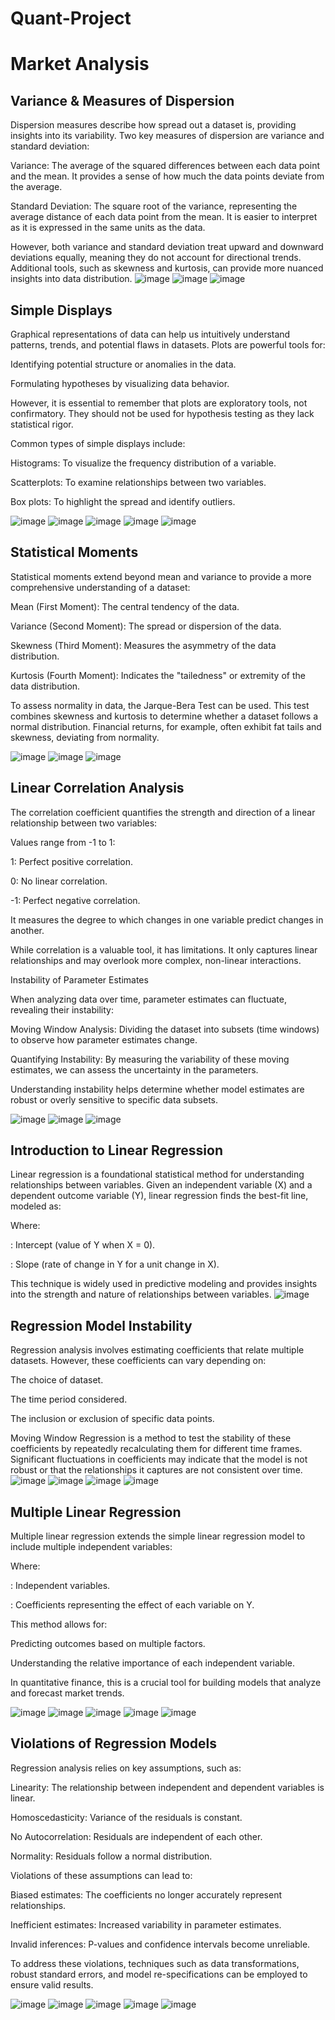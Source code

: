 # Quant-Project

# Market Analysis

## Variance & Measures of Dispersion

Dispersion measures describe how spread out a dataset is, providing insights into its variability. Two key measures of dispersion are variance and standard deviation:

Variance: The average of the squared differences between each data point and the mean. It provides a sense of how much the data points deviate from the average.

Standard Deviation: The square root of the variance, representing the average distance of each data point from the mean. It is easier to interpret as it is expressed in the same units as the data.

However, both variance and standard deviation treat upward and downward deviations equally, meaning they do not account for directional trends. Additional tools, such as skewness and kurtosis, can provide more nuanced insights into data distribution.
![image](https://github.com/user-attachments/assets/3b862607-1fd0-4ad1-83f7-24cdabfb9cde)
![image](https://github.com/user-attachments/assets/6a9ae408-97e6-4416-8968-1b40bad2f6e5)
![image](https://github.com/user-attachments/assets/eb3fbcf9-a3ef-4aee-a371-1bd92bc23695)


## Simple Displays

Graphical representations of data can help us intuitively understand patterns, trends, and potential flaws in datasets. Plots are powerful tools for:

Identifying potential structure or anomalies in the data.

Formulating hypotheses by visualizing data behavior.

However, it is essential to remember that plots are exploratory tools, not confirmatory. They should not be used for hypothesis testing as they lack statistical rigor.

Common types of simple displays include:

Histograms: To visualize the frequency distribution of a variable.

Scatterplots: To examine relationships between two variables.

Box plots: To highlight the spread and identify outliers.

![image](https://github.com/user-attachments/assets/061e4d8d-7362-4b2f-b4f9-4c42a255775c)
![image](https://github.com/user-attachments/assets/53fb488b-bf11-45c5-b18f-71adf37a5cad)
![image](https://github.com/user-attachments/assets/29c00d43-7634-482c-a509-9c8ae4184c35)
![image](https://github.com/user-attachments/assets/e9289063-8fb2-4398-8aed-cee980a8fe4b)
![image](https://github.com/user-attachments/assets/4d3799c1-8e35-491d-b346-ac8602e167a2)



## Statistical Moments

Statistical moments extend beyond mean and variance to provide a more comprehensive understanding of a dataset:

Mean (First Moment): The central tendency of the data.

Variance (Second Moment): The spread or dispersion of the data.

Skewness (Third Moment): Measures the asymmetry of the data distribution.

Kurtosis (Fourth Moment): Indicates the "tailedness" or extremity of the data distribution.

To assess normality in data, the Jarque-Bera Test can be used. This test combines skewness and kurtosis to determine whether a dataset follows a normal distribution. Financial returns, for example, often exhibit fat tails and skewness, deviating from normality.

![image](https://github.com/user-attachments/assets/43b83594-c724-4bfd-910a-baee576c5094)
![image](https://github.com/user-attachments/assets/47de3433-45af-48f7-a750-e1d720472591)
![image](https://github.com/user-attachments/assets/d13d6918-27e7-4bc5-b975-3140be2f1c36)


## Linear Correlation Analysis

The correlation coefficient quantifies the strength and direction of a linear relationship between two variables:

Values range from -1 to 1:

1: Perfect positive correlation.

0: No linear correlation.

-1: Perfect negative correlation.

It measures the degree to which changes in one variable predict changes in another.

While correlation is a valuable tool, it has limitations. It only captures linear relationships and may overlook more complex, non-linear interactions.

Instability of Parameter Estimates

When analyzing data over time, parameter estimates can fluctuate, revealing their instability:

Moving Window Analysis: Dividing the dataset into subsets (time windows) to observe how parameter estimates change.

Quantifying Instability: By measuring the variability of these moving estimates, we can assess the uncertainty in the parameters.

Understanding instability helps determine whether model estimates are robust or overly sensitive to specific data subsets.

![image](https://github.com/user-attachments/assets/dd623508-5111-4af7-8893-dfe5a94aa833)
![image](https://github.com/user-attachments/assets/5549f3d0-b0c3-417b-8019-54dd22795416)
![image](https://github.com/user-attachments/assets/5d2707a7-2be4-4a74-a0f3-eefa95a652b7)




## Introduction to Linear Regression

Linear regression is a foundational statistical method for understanding relationships between variables. Given an independent variable (X) and a dependent outcome variable (Y), linear regression finds the best-fit line, modeled as:



Where:

: Intercept (value of Y when X = 0).

: Slope (rate of change in Y for a unit change in X).

This technique is widely used in predictive modeling and provides insights into the strength and nature of relationships between variables.
![image](https://github.com/user-attachments/assets/59d623eb-3a79-4d76-9191-740aecc6198b)


## Regression Model Instability

Regression analysis involves estimating coefficients that relate multiple datasets. However, these coefficients can vary depending on:

The choice of dataset.

The time period considered.

The inclusion or exclusion of specific data points.

Moving Window Regression is a method to test the stability of these coefficients by repeatedly recalculating them for different time frames. Significant fluctuations in coefficients may indicate that the model is not robust or that the relationships it captures are not consistent over time.
![image](https://github.com/user-attachments/assets/ab26f006-d275-4169-9cc3-76bd150765c2)
![image](https://github.com/user-attachments/assets/0c41acc5-20ce-423f-834e-9104290551fb)
![image](https://github.com/user-attachments/assets/2d96ec6d-cf63-48f3-be77-5308addf52e7)
![image](https://github.com/user-attachments/assets/a42a465d-66d3-476d-a377-8406cbd340bf)




## Multiple Linear Regression

Multiple linear regression extends the simple linear regression model to include multiple independent variables:

Where:

: Independent variables.

: Coefficients representing the effect of each variable on Y.

This method allows for:

Predicting outcomes based on multiple factors.

Understanding the relative importance of each independent variable.

In quantitative finance, this is a crucial tool for building models that analyze and forecast market trends.

![image](https://github.com/user-attachments/assets/063b5edd-bc05-4d92-b899-64fa505b1a77)
![image](https://github.com/user-attachments/assets/0e528d6f-e343-43e1-9707-d0047d983e7c)
![image](https://github.com/user-attachments/assets/d4e31b73-6cff-4c20-9fce-e12e3f4beec7)
![image](https://github.com/user-attachments/assets/a7ce1efd-96a6-441c-95be-3fec1a42f336)
![image](https://github.com/user-attachments/assets/edb42f99-424c-4684-9aad-2d942e5f5f29)


## Violations of Regression Models

Regression analysis relies on key assumptions, such as:

Linearity: The relationship between independent and dependent variables is linear.

Homoscedasticity: Variance of the residuals is constant.

No Autocorrelation: Residuals are independent of each other.

Normality: Residuals follow a normal distribution.

Violations of these assumptions can lead to:

Biased estimates: The coefficients no longer accurately represent relationships.

Inefficient estimates: Increased variability in parameter estimates.

Invalid inferences: P-values and confidence intervals become unreliable.

To address these violations, techniques such as data transformations, robust standard errors, and model re-specifications can be employed to ensure valid results.

![image](https://github.com/user-attachments/assets/97be4a6f-6c02-4766-a2a1-29079c08bf9e)
![image](https://github.com/user-attachments/assets/f11df2d3-e51f-46c6-8f55-4612c5ea6f62)
![image](https://github.com/user-attachments/assets/b457bcaa-cb5d-4bd7-8aac-9ebb9fb29e90)
![image](https://github.com/user-attachments/assets/c1095b8a-4a79-43c7-8ef0-b6f8f5606c86)
![image](https://github.com/user-attachments/assets/0a0c2b24-0c8f-4a39-9bc7-ce9aac41dcb6)


